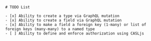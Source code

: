     # TODO List

    - [x] Ability to create a type via GraphQL mutation
    - [x] Ability to create a field via GraphQL mutation
    - [x] Ability to make a field a foreign key (1-many) or list of foreign keys (many-many) to a named type
    - [ ] Ability to define and enforce authorization using CASLjs
